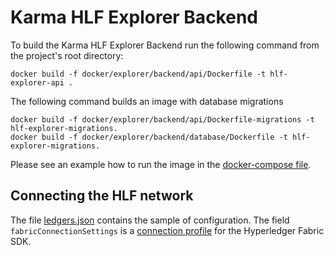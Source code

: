 # Karma HLF Explorer Backend

To build the Karma HLF Explorer Backend run the following command from the project's root directory:

```shell
docker build -f docker/explorer/backend/api/Dockerfile -t hlf-explorer-api .
```

The following command builds an image with database migrations

```shell
docker build -f docker/explorer/backend/api/Dockerfile-migrations -t hlf-explorer-migrations.
docker build -f docker/explorer/backend/database/Dockerfile -t hlf-explorer-migrations.
```

Please see an example how to run the image in the [docker-compose file](docker-compose.yml).

## Connecting the HLF network

The file [ledgers.json](../../docker/explorer/backend/api/data/ledgers.json) contains the sample of configuration.
The field `fabricConnectionSettings` is a [connection profile](https://hyperledger-fabric.readthedocs.io/en/release-2.2/developapps/connectionprofile.html)
for the Hyperledger Fabric SDK.